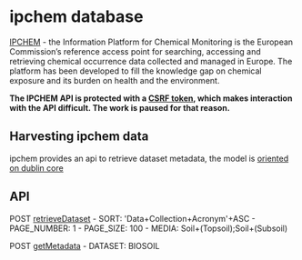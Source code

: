 # ipchem database

[IPCHEM](ipchem.jrc.ec.europa.eu) - the Information Platform for Chemical Monitoring is the European Commission’s reference access point for searching, accessing and retrieving chemical occurrence data collected and managed in Europe. The platform has been developed to fill the knowledge gap on chemical exposure and its burden on health and the environment. 

**The IPCHEM API is protected with a [CSRF token](https://en.wikipedia.org/wiki/Cross-site_request_forgery), which makes interaction with the API difficult. The work is paused for that reason.**

## Harvesting ipchem data

ipchem provides an api to retrieve dataset metadata, the model is [oriented on dublin core](https://www.sciencedirect.com/science/article/pii/S1438463919310752?via%3Dihub)

## API

POST [retrieveDataset](https://ipchem.jrc.ec.europa.eu/ipchem-data-access-p/RetrieveDataset) 
    - SORT: 'Data+Collection+Acronym'+ASC
    - PAGE_NUMBER: 1
    - PAGE_SIZE: 100
    - MEDIA: Soil+(Topsoil);Soil+(Subsoil)

POST [getMetadata](https://ipchem.jrc.ec.europa.eu/ipchem-data-access-p/GetMetadata)
    - DATASET: BIOSOIL

